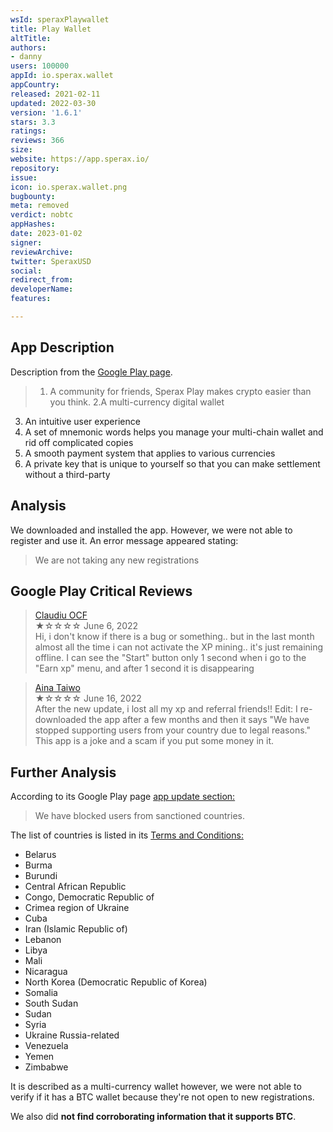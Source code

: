 ```yaml
---
wsId: speraxPlaywallet
title: Play Wallet
altTitle: 
authors:
- danny
users: 100000
appId: io.sperax.wallet
appCountry: 
released: 2021-02-11
updated: 2022-03-30
version: '1.6.1'
stars: 3.3
ratings: 
reviews: 366
size: 
website: https://app.sperax.io/
repository: 
issue: 
icon: io.sperax.wallet.png
bugbounty: 
meta: removed
verdict: nobtc
appHashes: 
date: 2023-01-02
signer: 
reviewArchive: 
twitter: SperaxUSD
social: 
redirect_from: 
developerName: 
features: 

---
```


## App Description 

Description from the [Google Play page](https://play.google.com/store/apps/details?id=io.sperax.wallet).

> 1. A community for friends, Sperax Play makes crypto easier than you think.
2.A multi-currency digital wallet
3. An intuitive user experience
4. A set of mnemonic words helps you manage your multi-chain wallet and rid off complicated copies
5. A smooth payment system that applies to various currencies
6. A private key that is unique to yourself so that you can make settlement without a third-party

## Analysis 

We downloaded and installed the app. However, we were not able to register and use it. An error message appeared stating: 

> We are not taking any new registrations 

## Google Play Critical Reviews 

> [Claudiu OCF](https://play.google.com/store/apps/details?id=io.sperax.wallet)<br>
  ★☆☆☆☆ June 6, 2022 <br>
       Hi, i don't know if there is a bug or something.. but in the last month almost all the time i can not activate the XP mining.. it's just remaining offline. I can see the "Start" button only 1 second when i go to the "Earn xp" menu, and after 1 second it is disappearing
       
> [Aina Taiwo](https://play.google.com/store/apps/details?id=io.sperax.wallet)<br>
  ★☆☆☆☆ June 16, 2022 <br>
        After the new update, i lost all my xp and referral friends!! Edit: I re-downloaded the app after a few months and then it says "We have stopped supporting users from your country due to legal reasons." This app is a joke and a scam if you put some money in it.       
        
## Further Analysis 

According to its Google Play page [app update section:](https://play.google.com/store/apps/details?id=io.sperax.wallet) 

> We have blocked users from sanctioned countries.

The list of countries is listed in its [Terms and Conditions:](https://app.sperax.io/termsService)

- Belarus
- Burma
- Burundi
- Central African Republic
- Congo, Democratic Republic of
- Crimea region of Ukraine
- Cuba
- Iran (Islamic Republic of)
- Lebanon
- Libya
- Mali
- Nicaragua
- North Korea (Democratic Republic of Korea)
- Somalia
- South Sudan
- Sudan
- Syria
- Ukraine Russia-related
- Venezuela
- Yemen
- Zimbabwe 

It is described as a multi-currency wallet however, we were not able to verify if it has a BTC wallet because they're not open to new registrations. 

We also did **not find corroborating information that it supports BTC**. 

